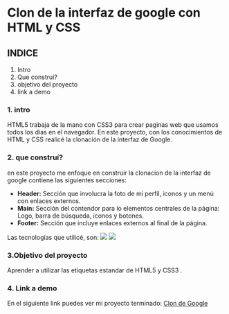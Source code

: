 # Clon de la interfaz de google con HTML y CSS

## INDICE
1. Intro
2. Que construi?
3. objetivo del proyecto
4. link a demo

### 1. intro
HTML5 trabaja de la mano con CSS3 para crear paginas web que usamos todos los dias en el navegador. En este proyecto, con los conocimientos de HTML y CSS realicé la clonación de la interfaz de Google.

### 2. que construí?

en este proyecto me enfoque en construir la clonacion de la interfaz de google contiene las siguientes secciones:

- **Header:** Sección que involucra la foto de mi perfil, iconos y un menú con enlaces externos.
- **Main:** Sección del contendor para lo elementos centrales de la página: Logo, barra de búsqueda, iconos y botones.
- **Footer:** Sección que incluye enlaces externos al final de la página.

Las tecnologías que utilicé, son: 
<img src="https://img.shields.io/badge/HTML5-E34F26?style=for-the-badge&logo=html5&logoColor=white" />
<img src="https://img.shields.io/badge/CSS3-1572B6?style=for-the-badge&logo=css3&logoColor=white" />

### 3.Objetivo del proyecto

Aprender a utilizar las etiquetas estandar de HTML5 y CSS3 .

### 4. Link a demo

En el siguiente link puedes ver mi proyecto terminado: [Clon de Google](#)
